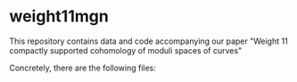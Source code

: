 # weight11mgn

This repository contains data and code accompanying our paper "Weight 11 compactly supported cohomology of moduli spaces of curves"

Concretely, there are the following files:



